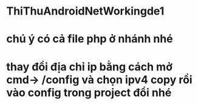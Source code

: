 # ThiThuAndroidNetWorkingde1
# chú ý có cả file php ở nhánh nhé 
# thay đổi địa chỉ ip bằng cách mở cmd-> /config và chọn ipv4 copy rồi vào config trong project đổi nhé 
